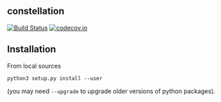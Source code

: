 ## constellation

[![Build Status](https://travis-ci.com/reside-ic/constellation.svg?branch=master)](https://travis-ci.com/reside-ic/constellation)
[![codecov.io](https://codecov.io/github/reside-ic/constellation/coverage.svg?branch=master)](https://codecov.io/github/reside-ic/constellation?branch=master)

## Installation

From local sources

```
python3 setup.py install --user
```

(you may need `--upgrade` to upgrade older versions of python packages).
